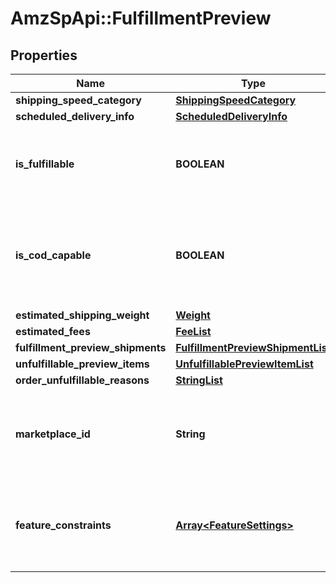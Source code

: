 # AmzSpApi::FulfillmentPreview

## Properties
Name | Type | Description | Notes
------------ | ------------- | ------------- | -------------
**shipping_speed_category** | [**ShippingSpeedCategory**](ShippingSpeedCategory.md) |  | 
**scheduled_delivery_info** | [**ScheduledDeliveryInfo**](ScheduledDeliveryInfo.md) |  | [optional] 
**is_fulfillable** | **BOOLEAN** | When true, this fulfillment order preview is fulfillable. | 
**is_cod_capable** | **BOOLEAN** | When true, this fulfillment order preview is for COD (Cash On Delivery). | 
**estimated_shipping_weight** | [**Weight**](Weight.md) |  | [optional] 
**estimated_fees** | [**FeeList**](FeeList.md) |  | [optional] 
**fulfillment_preview_shipments** | [**FulfillmentPreviewShipmentList**](FulfillmentPreviewShipmentList.md) |  | [optional] 
**unfulfillable_preview_items** | [**UnfulfillablePreviewItemList**](UnfulfillablePreviewItemList.md) |  | [optional] 
**order_unfulfillable_reasons** | [**StringList**](StringList.md) |  | [optional] 
**marketplace_id** | **String** | The marketplace the fulfillment order is placed against. | 
**feature_constraints** | [**Array&lt;FeatureSettings&gt;**](FeatureSettings.md) | A list of features and their fulfillment policies to apply to the order. | [optional] 

